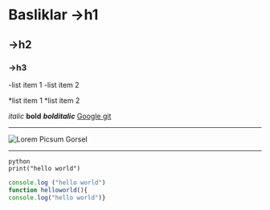 # Basliklar ->h1
## ->h2
### ->h3

-list item 1
-list item 2

*list item 1
*list item 2

*italic* **bold** ***bolditalic***
[Google git](https://www.google.com.tr/)

-----

![Lorem Picsum Gorsel](https://picsum.photos/200/300)

*****

```# code block
python
print("hello world")
```

```javascript
console.log ("hello world")
function helloworld(){
console.log("hello world")}
```